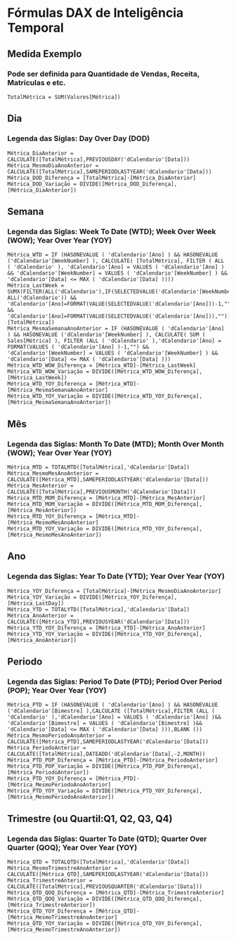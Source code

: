 # Fórmulas DAX de Inteligência Temporal
## Medida Exemplo
### Pode ser definida para Quantidade de Vendas, Receita, Matriculas e etc.

```dax
TotalMétrica = SUM(Valores[Métrica])
```

## Dia
### Legenda das Siglas: Day Over Day (DOD)
```dax
Métrica_DiaAnterior = CALCULATE([TotalMétrica],PREVIOUSDAY('dCalendario'[Data]))
Métrica_MesmoDiaAnoAnterior = CALCULATE([TotalMétrica],SAMEPERIODLASTYEAR('dCalendario'[Data]))
Métrica_DOD_Diferença = [TotalMétrica]-[Métrica_DiaAnterior]
Métrica_DOD_Variação = DIVIDE([Métrica_DOD_Diferença],[Métrica_DiaAnterior])
```

## Semana
### Legenda das Siglas: Week To Date (WTD); Week Over Week (WOW); Year Over Year (YOY)
```dax
Métrica_WTD = IF (HASONEVALUE ( 'dCalendario'[Ano] ) && HASONEVALUE ('dCalendario'[WeekNumber] ), CALCULATE( [TotalMétrica], FILTER ( ALL ( 'dCalendario' ), 'dCalendario'[Ano] = VALUES ( 'dCalendario'[Ano] ) && 'dCalendario'[WeekNumber] = VALUES ( 'dCalendario'[WeekNumber] ) && 'dCalendario'[Data] <= MAX ( 'dCalendario'[Data] ))))
Métrica_LastWeek = SUMX(FILTER(ALL('dCalendario'),IF(SELECTEDVALUE('dCalendario'[WeekNumber])=1,'dCalendario'[WeekNumber]=CALCULATE(MAX('dCalendario'[WeekNumber]), ALL('dCalendario')) && 'dCalendario'[Ano]=FORMAT(VALUE(SELECTEDVALUE('dCalendario'[Ano]))-1,""),'dCalendario'[WeekNumber]=SELECTEDVALUE('dCalendario'[WeekNumber])-1 && 'dCalendario'[Ano]=FORMAT(VALUE(SELECTEDVALUE('dCalendario'[Ano])),""))),[TotalMétrica])
Métrica_MesmaSemanaAnoAnterior = IF (HASONEVALUE ( 'dCalendario'[Ano] ) && HASONEVALUE ('dCalendario'[WeekNumber] ), CALCULATE( SUM ( Sales[Métrica] ), FILTER (ALL ( 'dCalendario' ),'dCalendario'[Ano] = FORMAT(VALUES ( 'dCalendario'[Ano] )-1,"") && 'dCalendario'[WeekNumber] = VALUES ( 'dCalendario'[WeekNumber] ) && 'dCalendario'[Data] <= MAX ( 'dCalendario'[Data] )))
Métrica_WTD_WOW_Diferença = [Métrica_WTD]-[Métrica_LastWeek]
Métrica_WTD_WOW_Variação = DIVIDE([Métrica_WTD_WOW_Diferença],[Métrica_LastWeek])
Métrica_WTD_YOY_Diferença = [Métrica_WTD]-[Métrica_MesmaSemanaAnoAnterior]
Métrica_WTD_YOY_Variação = DIVIDE([Métrica_WTD_YOY_Diferença],[Métrica_MesmaSemanaAnoAnterior])
```

## Mês
### Legenda das Siglas: Month To Date (MTD); Month Over Month (WOW); Year Over Year (YOY)
```dax
Métrica_MTD = TOTALMTD([TotalMétrica],'dCalendario'[Data])
Métrica_MesmoMesAnoAnterior = CALCULATE([Métrica_MTD],SAMEPERIODLASTYEAR('dCalendario'[Data]))
Métrica_MesAnterior = CALCULATE([TotalMétrica],PREVIOUSMONTH('dCalendario'[Data]))
Métrica_MTD_MOM_Diferença = [Métrica_MTD]-[Métrica_MesAnterior]
Métrica_MTD_MOM_Variação = DIVIDE([Métrica_MTD_MOM_Diferença],[Métrica_MesAnterior])
Métrica_MTD_YOY_Diferença = [Métrica_MTD]-[Métrica_MesmoMesAnoAnterior]
Métrica_MTD_YOY_Variação = DIVIDE([Métrica_MTD_YOY_Diferença],[Métrica_MesmoMesAnoAnterior])
```

## Ano
### Legenda das Siglas: Year To Date (YTD); Year Over Year (YOY)
```dax
Métrica_YOY_Diferença = [TotalMétrica]-[Métrica_MesmoDiaAnoAnterior]
Métrica_YOY_Variação = DIVIDE([Métrica_YOY_Diferença],[Métrica_LastDay])
Métrica_YTD = TOTALYTD([TotalMétrica],'dCalendario'[Data])
Métrica_AnoAnterior = CALCULATE([Métrica_YTD],PREVIOUSYEAR('dCalendario'[Data]))
Métrica_YTD_YOY_Diferença = [Métrica_YTD]-[Métrica_AnoAnterior]
Métrica_YTD_YOY_Variação = DIVIDE([Métrica_YTD_YOY_Diferença],[Métrica_AnoAnterior])
```

## Periodo
### Legenda das Siglas: Period To Date (PTD); Period Over Period (POP); Year Over Year (YOY)
```dax
Métrica_PTD = IF (HASONEVALUE ( 'dCalendario'[Ano] ) && HASONEVALUE ('dCalendario'[Bimestre] ),CALCULATE ([TotalMétrica],FILTER (ALL ( 'dCalendario' ),'dCalendario'[Ano] = VALUES ( 'dCalendario'[Ano] )&& 'dCalendario'[Bimestre] = VALUES ( 'dCalendario'[Bimestre] )&& 'dCalendario'[Data] <= MAX ( 'dCalendario'[Data] ))),BLANK ())
Métrica_MesmoPeriodoAnoAnterior = CALCULATE([Métrica_PTD],SAMEPERIODLASTYEAR('dCalendario'[Data]))
Métrica_PeriodoAnterior = CALCULATE([TotalMétrica],DATEADD('dCalendario'[Data],-2,MONTH))
Métrica_PTD_POP_Diferença = [Métrica_PTD]-[Métrica_PeriodoAnterior]
Métrica_PTD_POP_Variação = DIVIDE([Métrica_PTD_POP_Diferença],[Métrica_PeriodoAnterior])
Métrica_PTD_YOY_Diferença = [Métrica_PTD]-[Métrica_MesmoPeriodoAnoAnterior]
Métrica_PTD_YOY_Variação = DIVIDE([Métrica_PTD_YOY_Diferença],[Métrica_MesmoPeriodoAnoAnterior])
```

## Trimestre (ou Quartil:Q1, Q2, Q3, Q4)
### Legenda das Siglas: Quarter To Date (QTD); Quarter Over Quarter (QOQ); Year Over Year (YOY)
```dax
Métrica_QTD = TOTALQTD([TotalMétrica],'dCalendario'[Data])
Métrica_MesmoTrimestreAnoAnterior = CALCULATE([Métrica_QTD],SAMEPERIODLASTYEAR('dCalendario'[Data]))
Métrica_TrimestreAnterior = CALCULATE([TotalMétrica],PREVIOUSQUARTER('dCalendario'[Data]))
Métrica_QTD_QOQ_Diferença = [Métrica_QTD]-[Métrica_TrimestreAnterior]
Métrica_QTD_QOQ_Variação = DIVIDE([Métrica_QTD_QOQ_Diferença],[Métrica_TrimestreAnterior])
Métrica_QTD_YOY_Diferença = [Métrica_QTD]-[Métrica_MesmoTrimestreAnoAnterior]
Métrica_QTD_YOY_Variação = DIVIDE([Métrica_QTD_YOY_Diferença],[Métrica_MesmoTrimestreAnoAnterior])
```

